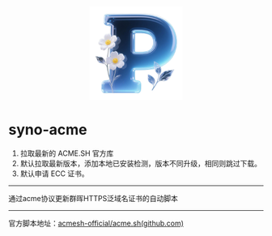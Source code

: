 <p align="center">
  <a href="https://peifeng.li"><img width="184px" alt="logo" src="https://raw.githubusercontent.com/li-peifeng/li-peifeng.github.io/refs/heads/main/logo.png" />
  </a>
</p>

# syno-acme
1. 拉取最新的 ACME.SH 官方库
2. 默认拉取最新版本，添加本地已安装检测，版本不同升级，相同则跳过下载。
3. 默认申请 ECC 证书。
------

通过acme协议更新群晖HTTPS泛域名证书的自动脚本

------

官方脚本地址：[acmesh-official/acme.sh(github.com)](https://github.com/acmesh-official/acme.sh)

